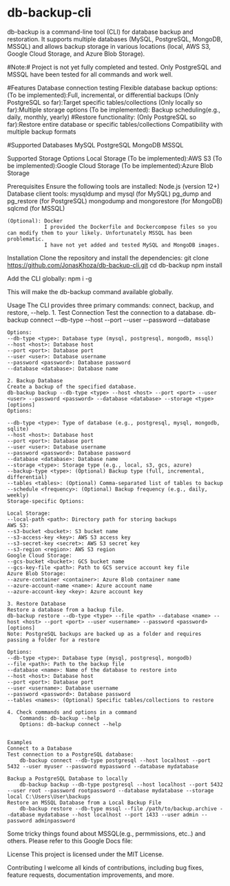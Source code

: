 # db-backup-cli
db-backup is a command-line tool (CLI) for database backup and restoration. It supports multiple databases (MySQL, PostgreSQL, MongoDB, MSSQL) and allows backup storage in various locations (local, AWS S3, Google Cloud Storage, and Azure Blob Storage).

 #Note:# Project is not yet fully completed and tested. Only PostgreSQL and MSSQL have been tested for all commands and work well.

#Features
    Database connection testing
    Flexible database backup options:
        (To be implemented):Full, incremental, or differential backups
        (Only PostgreSQL so far):Target specific tables/collections
        (Only locally so far):Multiple storage options
        (To be implemented): Backup scheduling(e.g., daily, monthly, yearly)
    #Restore functionality:
        (Only PostgreSQL so far):Restore entire database or specific tables/collections
        Compatibility with multiple backup formats

#Supported Databases
    MySQL
    PostgreSQL
    MongoDB
    MSSQL

Supported Storage Options
    Local Storage
    (To be implemented):AWS S3
    (To be implemented):Google Cloud Storage
    (To be implemented):Azure Blob Storage

Prerequisites
Ensure the following tools are installed:
    Node.js (version 12+)
    Database client tools:
    mysqldump and mysql (for MySQL)
    pg_dump and pg_restore (for PostgreSQL)
    mongodump and mongorestore (for MongoDB)
    sqlcmd (for MSSQL)

    (Optional): Docker
                I provided the Dockerfile and Dockercompose files so you can modify them to your likely. Unfortunately MSSQL has been problematic. 
                I have not yet added and tested MySQL and MongoDB images.

Installation
Clone the repository and install the dependencies:
git clone https://github.com/JonasKhoza/db-backup-cli.git
cd db-backup
npm install

Add the CLI globally:
npm i -g

This will make the db-backup command available globally.

Usage
The CLI provides three primary commands: connect, backup, and restore, --help.
    1. Test Connection
    Test the connection to a database.
    db-backup connect --db-type <type> --host <host> --port <port> --user <user> --password <password> --database <database>

    Options:
    --db-type <type>: Database type (mysql, postgresql, mongodb, mssql)
    --host <host>: Database host
    --port <port>: Database port
    --user <user>: Database username
    --password <password>: Database password
    --database <database>: Database name

    2. Backup Database
    Create a backup of the specified database.
    db-backup backup --db-type <type> --host <host> --port <port> --user <user> --password <password> --database <database> --storage <type> [options]
    Options:

    --db-type <type>: Type of database (e.g., postgresql, mysql, mongodb, sqlite)
    --host <host>: Database host
    --port <port>: Database port
    --user <user>: Database username
    --password <password>: Database password
    --database <database>: Database name
    --storage <type>: Storage type (e.g., local, s3, gcs, azure)
    --backup-type <type>: (Optional) Backup type (full, incremental, differential)
    --tables <tables>: (Optional) Comma-separated list of tables to backup
    --schedule <frequency>: (Optional) Backup frequency (e.g., daily, weekly)
    Storage-specific Options:

    Local Storage:
    --local-path <path>: Directory path for storing backups
    AWS S3:
    --s3-bucket <bucket>: S3 bucket name
    --s3-access-key <key>: AWS S3 access key
    --s3-secret-key <secret>: AWS S3 secret key
    --s3-region <region>: AWS S3 region
    Google Cloud Storage:
    --gcs-bucket <bucket>: GCS bucket name
    --gcs-key-file <path>: Path to GCS service account key file
    Azure Blob Storage:
    --azure-container <container>: Azure Blob container name
    --azure-account-name <name>: Azure account name
    --azure-account-key <key>: Azure account key

    3. Restore Database
    Restore a database from a backup file.
    db-backup restore --db-type <type> --file <path> --database <name> --host <host> --port <port> --user <username> --password <password> [options]
    Note: PostgreSQL backups are backed up as a folder and requires passing a folder for a restore

    Options:
    --db-type <type>: Database type (mysql, postgresql, mongodb)
    --file <path>: Path to the backup file
    --database <name>: Name of the database to restore into
    --host <host>: Database host
    --port <port>: Database port
    --user <username>: Database username
    --password <password>: Database password
    --tables <names>: (Optional) Specific tables/collections to restore

    4. Check commands and options in a command
        Commands: db-backup --help
        Options: db-backup connect --help


    Examples
    Connect to a Database
    Test connection to a PostgreSQL database:
        db-backup connect --db-type postgresql --host localhost --port 5432 --user myuser --password mypassword --database mydatabase

    Backup a PostgreSQL Database to locally
        db-backup backup --db-type postgresql --host localhost --port 5432 --user root --password rootpassword --database mydatabase --storage local C:\Users\User\backups
    Restore an MSSQL Database from a Local Backup File
        db-backup restore --db-type mssql --file /path/to/backup.archive --database mydatabase --host localhost --port 1433 --user admin --password adminpassword

    

Some tricky things found about MSSQL(e.g., permmissions, etc..) and others.
Please refer to this Google Docs file: 

License
This project is licensed under the MIT License.

Contributing
I welcome all kinds of contributions, including bug fixes, feature requests, documentation improvements, and more.





